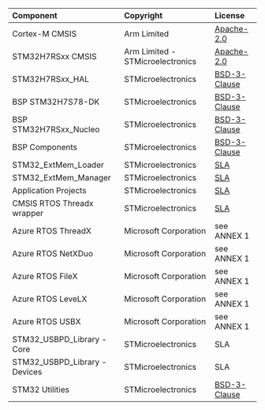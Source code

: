 ﻿| Component                       | Copyright                                             | License |
|:---------                       |:-------                                               |:----------|
| Cortex-M CMSIS                  | Arm Limited                                           | [Apache-2.0](https://opensource.org/licenses/Apache-2.0)
| STM32H7RSxx CMSIS               | Arm Limited - STMicroelectronics                      | [Apache-2.0](https://opensource.org/licenses/Apache-2.0)
| STM32H7RSxx_HAL                 | STMicroelectronics                                    | [BSD-3-Clause](https://opensource.org/licenses/BSD-3-Clause) |
| BSP STM32H7S78-DK               | STMicroelectronics                                    | [BSD-3-Clause](https://opensource.org/licenses/BSD-3-Clause) |
| BSP STM32H7RSxx_Nucleo          | STMicroelectronics                                    | [BSD-3-Clause](https://opensource.org/licenses/BSD-3-Clause) |
| BSP Components                  | STMicroelectronics                                    | [BSD-3-Clause](https://opensource.org/licenses/BSD-3-Clause) |
| STM32_ExtMem_Loader             | STMicroelectronics                                    | [SLA](#collapse-section1)
| STM32_ExtMem_Manager            | STMicroelectronics                                    | [SLA](#collapse-section1)
| Application Projects            | STMicroelectronics                                    | [SLA](#collapse-section1)
| CMSIS RTOS Threadx wrapper      | STMicroelectronics                                    | [SLA](#collapse-section1)
| Azure RTOS ThreadX              | Microsoft Corporation                                 | see ANNEX 1 |
| Azure RTOS NetXDuo              | Microsoft Corporation                                 | see ANNEX 1 |
| Azure RTOS FileX                | Microsoft Corporation                                 | see ANNEX 1 |
| Azure RTOS LeveLX               | Microsoft Corporation                                 | see ANNEX 1 |
| Azure RTOS USBX                 | Microsoft Corporation                                 | see ANNEX 1 |
| STM32_USBPD_Library - Core      | STMicroelectronics                                    | SLA |
| STM32_USBPD_Library - Devices   | STMicroelectronics                                    | SLA |
| STM32 Utilities                 | STMicroelectronics                                    | [BSD-3-Clause](https://opensource.org/licenses/BSD-3-Clause) |

